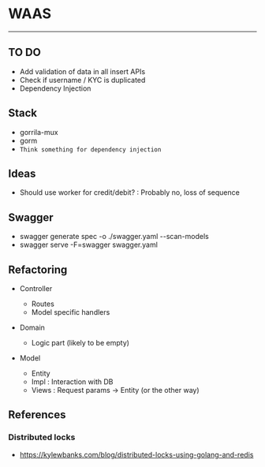 # WAAS
------

## TO DO
- Add validation of data in all insert APIs
- Check if username / KYC is duplicated
- Dependency Injection 

## Stack
- gorrila-mux
- gorm
- ```Think something for dependency injection```

## Ideas
- Should use worker for credit/debit? : Probably no, loss of sequence

## Swagger
- swagger generate spec -o ./swagger.yaml --scan-models
- swagger serve -F=swagger swagger.yaml

## Refactoring
- Controller
    - Routes
    - Model specific handlers

- Domain
    - Logic part (likely to be empty)

- Model
    - Entity
    - Impl : Interaction with DB
    - Views : Request params -> Entity (or the other way)

## References
### Distributed locks
- https://kylewbanks.com/blog/distributed-locks-using-golang-and-redis
